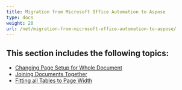 ```yaml
---
title: Migration from Microsoft Office Automation to Aspose
type: docs
weight: 20
url: /net/migration-from-microsoft-office-automation-to-aspose/
---
```


## This section includes the following topics: 

- [Changing Page Setup for Whole Document](/words/net/changing-page-setup-for-whole-document/)
- [Joining Documents Together](/words/net/joining-documents-together/)
- [Fitting all Tables to Page Width](/words/net/fitting-all-tables-to-page-width/)
